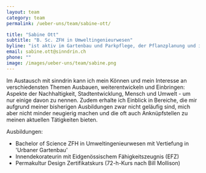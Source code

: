 ```yaml
---
layout: team
category: team
permalink: /ueber-uns/team/sabine-ott/

title: "Sabine Ott"
subtitle: "B. Sc. ZFH in Umweltingenieurwesen"
byline: "ist aktiv im Gartenbau und Parkpflege, der Pflanzplanung und in der Landwirtschaft. Sie hat Interesse und Freude an Gestaltung im weitesten Sinne."
email: sabine.ott@sinndrin.ch
phone: ""
image: /images/ueber-uns/team/sabine.png
---
```

Im Austausch mit sinndrin kann ich mein Können und mein Interesse an verschiedensten Themen Ausbauen, weiterentwickeln und Einbringen: Aspekte der Nachhaltigkeit, Stadtentwicklung, Mensch und Umwelt - um nur einige davon zu nennen. Zudem erhalte ich Einblick in Bereiche, die mir aufgrund meiner bisherigen Ausbildungen zwar nicht geläufig sind, mich aber nicht minder neugierig machen und die oft auch Anknüpfstellen zu meinen aktuellen Tätigkeiten bieten.

Ausbildungen:

- Bachelor of Science ZFH in Umweltingenieurwesen mit Vertiefung in 'Urbaner Gartenbau'
- Innendekorateurin mit Eidgenössischem Fähigkeitszeugnis (EFZ) 
- Permakultur Design Zertifikatskurs (72-h-Kurs nach Bill Mollison) 

